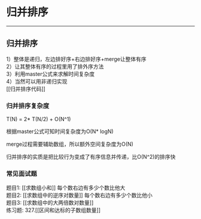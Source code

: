 # 归并排序

---


## 归并排序

1）整体是递归，左边排好序+右边排好序+merge让整体有序  
2）让其整体有序的过程里用了排外序方法  
3）利用master公式来求解时间复杂度  
4）当然可以用非递归实现  
[[归并排序代码]]  

### 归并排序复杂度
T(N) = 2* T(N/2) + O(N^1)

根据master公式可知时间复杂度为O(N* logN)  

merge过程需要辅助数组，所以额外空间复杂度为O(N)  

归并排序的实质是把比较行为变成了有序信息并传递，比O(N^2)的排序快

### 常见面试题

题目1: [[求数组小和]]  每个数右边有多少个数比他大  
题目2: [[求数组中的逆序对数量]]  每个数右边有多少个数比他小  
题目3: [[求数组中的大两倍数对数量]]   
练习题:  327.[[区间和达标的子数组数量]]  